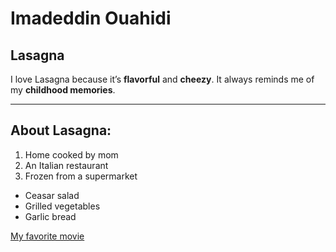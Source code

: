 # Imadeddin Ouahidi
## Lasagna 

I love Lasagna because it’s **flavorful** and **cheezy**. It always reminds me of my **childhood memories**.

---

## About Lasagna:

1. Home cooked by mom
2. An Italian restaurant
3. Frozen from a supermarket

- Ceasar salad
- Grilled vegetables
- Garlic bread

[My favorite movie](MyMovie.md)
